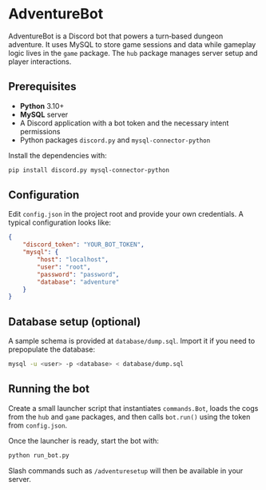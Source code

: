 # AdventureBot

AdventureBot is a Discord bot that powers a turn‑based dungeon adventure. It uses MySQL to store game sessions and data while gameplay logic lives in the `game` package. The `hub` package manages server setup and player interactions.

## Prerequisites

- **Python** 3.10+
- **MySQL** server
- A Discord application with a bot token and the necessary intent permissions
- Python packages `discord.py` and `mysql-connector-python`

Install the dependencies with:

```bash
pip install discord.py mysql-connector-python
```

## Configuration

Edit `config.json` in the project root and provide your own credentials. A typical configuration looks like:

```json
{
    "discord_token": "YOUR_BOT_TOKEN",
    "mysql": {
        "host": "localhost",
        "user": "root",
        "password": "password",
        "database": "adventure"
    }
}
```

## Database setup (optional)

A sample schema is provided at `database/dump.sql`. Import it if you need to prepopulate the database:

```bash
mysql -u <user> -p <database> < database/dump.sql
```

## Running the bot

Create a small launcher script that instantiates `commands.Bot`, loads the cogs from the `hub` and `game` packages, and then calls `bot.run()` using the token from `config.json`.

Once the launcher is ready, start the bot with:

```bash
python run_bot.py
```

Slash commands such as `/adventuresetup` will then be available in your server.
